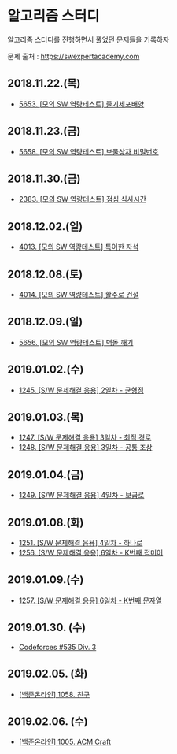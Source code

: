 # 알고리즘 스터디
알고리즘 스터디를 진행하면서 풀었던 문제들을 기록하자  

문제 출처 : https://swexpertacademy.com

## 2018.11.22.(목)

- [5653. [모의 SW 역량테스트] 줄기세포배양](solving/2018_11_22_5653_StemCellCulture.md)

## 2018.11.23.(금)

- [5658. [모의 SW 역량테스트] 보물상자 비밀번호](solving/2018_11_23_5658_TreasureBoxPassword.md)

## 2018.11.30.(금)

- [2383. [모의 SW 역량테스트] 점심 식사시간](solving/2018_11_30_2383_LunchTime.md)

## 2018.12.02.(일)

- [4013. [모의 SW 역량테스트] 특이한 자석](solving/2018_12_02_4013_SpecialMagnet.md)


## 2018.12.08.(토)

- [4014. [모의 SW 역량테스트] 활주로 건설](solving/2018_12_08_4014_ConstructAirstrip.md)

## 2018.12.09.(일)

- [5656. [모의 SW 역량테스트] 벽돌 깨기](solving/2018_12_09_5656_BreakBrick.md)

## 2019.01.02.(수)

- [1245. [S/W 문제해결 응용] 2일차 - 균형점](solving/2019_01_02_1245_BalancePoint.md)

## 2019.01.03.(목)

- [1247. [S/W 문제해결 응용] 3일차 - 최적 경로](solving/2019_01_03_1247_OptimalPath.md)
- [1248. [S/W 문제해결 응용] 3일차 - 공통 조상](solving/2019_01_03_1248_CommonAncestor.md)

## 2019.01.04.(금)

- [1249. [S/W 문제해결 응용] 4일차 - 보급로](solving/2019_01_04_1249_SupplyRoute.md)

## 2019.01.08.(화)

- [1251. [S/W 문제해결 응용] 4일차 - 하나로](solving/2019_01_08_1251_OneRoute.md)
- [1256. [S/W 문제해결 응용] 6일차 - K번째 접미어](solving/2019_01_08_1256_Suffix.md)

## 2019.01.09.(수)

- [1257. [S/W 문제해결 응용] 6일차 - K번째 문자열](solving/2019_01_09_1257_KthString.md)

## 2019.01.30. (수)

- [Codeforces #535 Div. 3](solving/2019_02_01_Codeforce_535.md)

## 2019.02.05. (화)

- [[백준온라인] 1058. 친구](solving/2019_02_05_B1058_Friend.md)

## 2019.02.06. (수)

- [[백준온라인] 1005. ACM Craft](solving/2019_02_06_B1005_ACM_Craft.md)
